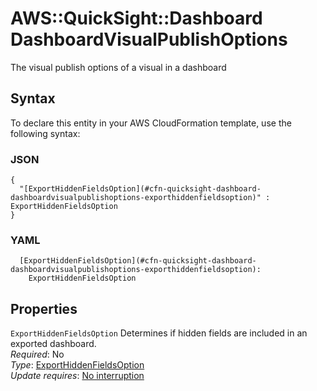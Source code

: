 # AWS::QuickSight::Dashboard DashboardVisualPublishOptions<a name="aws-properties-quicksight-dashboard-dashboardvisualpublishoptions"></a>

The visual publish options of a visual in a dashboard

## Syntax<a name="aws-properties-quicksight-dashboard-dashboardvisualpublishoptions-syntax"></a>

To declare this entity in your AWS CloudFormation template, use the following syntax:

### JSON<a name="aws-properties-quicksight-dashboard-dashboardvisualpublishoptions-syntax.json"></a>

```
{
  "[ExportHiddenFieldsOption](#cfn-quicksight-dashboard-dashboardvisualpublishoptions-exporthiddenfieldsoption)" : ExportHiddenFieldsOption
}
```

### YAML<a name="aws-properties-quicksight-dashboard-dashboardvisualpublishoptions-syntax.yaml"></a>

```
  [ExportHiddenFieldsOption](#cfn-quicksight-dashboard-dashboardvisualpublishoptions-exporthiddenfieldsoption): 
    ExportHiddenFieldsOption
```

## Properties<a name="aws-properties-quicksight-dashboard-dashboardvisualpublishoptions-properties"></a>

`ExportHiddenFieldsOption`  <a name="cfn-quicksight-dashboard-dashboardvisualpublishoptions-exporthiddenfieldsoption"></a>
Determines if hidden fields are included in an exported dashboard\.  
*Required*: No  
*Type*: [ExportHiddenFieldsOption](aws-properties-quicksight-dashboard-exporthiddenfieldsoption.md)  
*Update requires*: [No interruption](https://docs.aws.amazon.com/AWSCloudFormation/latest/UserGuide/using-cfn-updating-stacks-update-behaviors.html#update-no-interrupt)